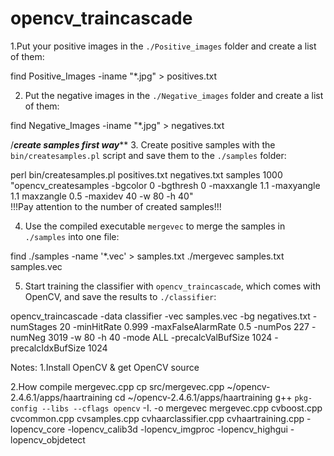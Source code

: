 opencv_traincascade
===================
1.Put your positive images in the `./Positive_images` folder and create a list
of them:

find Positive_Images -iname "*.jpg" > positives.txt

2. Put the negative images in the `./Negative_images` folder and create a list of them:

find Negative_Images -iname "*.jpg" > negatives.txt 

/***create samples first way*****
3. Create positive samples with the `bin/createsamples.pl` script and save them to the `./samples` folder:

perl bin/createsamples.pl positives.txt negatives.txt samples 1000 "opencv_createsamples -bgcolor 0 -bgthresh 0 -maxxangle 1.1 -maxyangle 1.1 maxzangle 0.5 -maxidev 40 -w 80 -h 40"   
!!!Pay attention to the number of created samples!!!

4. Use the compiled executable `mergevec` to merge the samples in `./samples` into one file:

find ./samples -name '*.vec' > samples.txt
./mergevec samples.txt samples.vec


5. Start training the classifier with `opencv_traincascade`, which comes with OpenCV, and save the results to `./classifier`:

opencv_traincascade -data classifier -vec samples.vec -bg negatives.txt -numStages 20 -minHitRate 0.999 -maxFalseAlarmRate 0.5 -numPos 227 -numNeg 3019 -w 80 -h 40 -mode ALL -precalcValBufSize 1024 -precalcIdxBufSize 1024
          

Notes:
1.Install OpenCV & get OpenCV source

2.How compile mergevec.cpp
cp src/mergevec.cpp ~/opencv-2.4.6.1/apps/haartraining
cd ~/opencv-2.4.6.1/apps/haartraining
g++ `pkg-config --libs --cflags opencv` -I. -o mergevec mergevec.cpp cvboost.cpp cvcommon.cpp cvsamples.cpp cvhaarclassifier.cpp cvhaartraining.cpp -lopencv_core -lopencv_calib3d -lopencv_imgproc -lopencv_highgui -lopencv_objdetect
               
        
